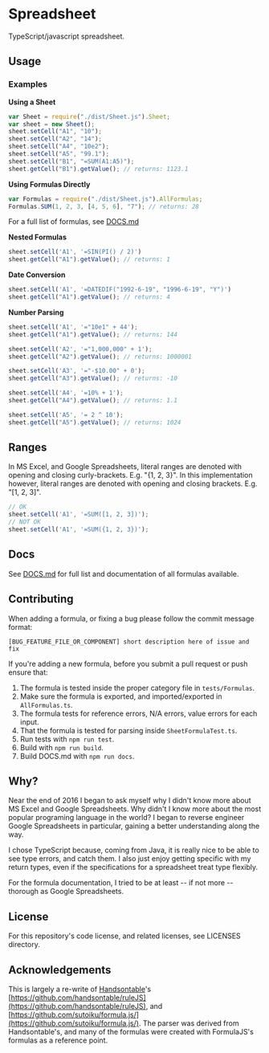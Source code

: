# Spreadsheet
TypeScript/javascript spreadsheet.

## Usage

### Examples

**Using a Sheet**
```javascript
var Sheet = require("./dist/Sheet.js").Sheet;
var sheet = new Sheet();
sheet.setCell("A1", "10");
sheet.setCell("A2", "14");
sheet.setCell("A4", "10e2");
sheet.setCell("A5", "99.1");
sheet.setCell("B1", "=SUM(A1:A5)");
sheet.getCell("B1").getValue(); // returns: 1123.1
```

**Using Formulas Directly**
```javascript
var Formulas = require("./dist/Sheet.js").AllFormulas;
Formulas.SUM(1, 2, 3, [4, 5, 6], "7"); // returns: 28
```

For a full list of formulas, see [DOCS.md](DOCS.md)


**Nested Formulas**
```javascript
sheet.setCell('A1', '=SIN(PI() / 2)')
sheet.getCell("A1").getValue(); // returns: 1
```

**Date Conversion**
```javascript
sheet.setCell('A1', '=DATEDIF("1992-6-19", "1996-6-19", "Y")')
sheet.getCell("A1").getValue(); // returns: 4
```

**Number Parsing**
```javascript
sheet.setCell('A1', '="10e1" + 44');
sheet.getCell("A1").getValue(); // returns: 144

sheet.setCell('A2', '="1,000,000" + 1');
sheet.getCell("A2").getValue(); // returns: 1000001

sheet.setCell('A3', '="-$10.00" + 0');
sheet.getCell("A3").getValue(); // returns: -10

sheet.setCell('A4', '=10% + 1');
sheet.getCell("A4").getValue(); // returns: 1.1

sheet.setCell('A5', '= 2 ^ 10');
sheet.getCell("A5").getValue(); // returns: 1024
```


## Ranges

In MS Excel, and Google Spreadsheets, literal ranges are denoted with opening and closing curly-brackets. E.g. "{1, 2, 3}". In this implementation however, literal ranges are denoted with opening and closing brackets. E.g. "[1, 2, 3]".

```javascript
// OK
sheet.setCell('A1', '=SUM([1, 2, 3])');
// NOT OK
sheet.setCell('A1', '=SUM({1, 2, 3})');
```


## Docs
See [DOCS.md](DOCS.md) for full list and documentation of all formulas available.


## Contributing
When adding a formula, or fixing a bug please follow the commit message format:
```
[BUG_FEATURE_FILE_OR_COMPONENT] short description here of issue and fix
```
If you're adding a new formula, before you submit a pull request or push ensure that:
1) The formula is tested inside the proper category file in `tests/Formulas`.
2) Make sure the formula is exported, and imported/exported in `AllFormulas.ts`.
3) The formula tests for reference errors, N/A errors, value errors for each input.
4) That the formula is tested for parsing inside `SheetFormulaTest.ts`.
5) Run tests with `npm run test`.
6) Build with `npm run build`.
7) Build DOCS.md with `npm run docs`.


## Why?
Near the end of 2016 I began to ask myself why I didn't know more about MS Excel and Google Spreadsheets. Why didn't I know more about the most popular programing language in the world? I began to reverse engineer Google Spreadsheets in particular, gaining a better understanding along the way.

I chose TypeScript because, coming from Java, it is really nice to be able to see type errors, and catch them. I also just enjoy getting specific with my return types, even if the specifications for a spreadsheet treat type flexibly.

For the formula documentation, I tried to be at least -- if not more -- thorough as Google Spreadsheets.


## License

For this repository's code license, and related licenses, see LICENSES directory.


## Acknowledgements
This is largely a re-write of [Handsontable](https://github.com/handsontable)'s [https://github.com/handsontable/ruleJS](https://github.com/handsontable/ruleJS), and [https://github.com/sutoiku/formula.js/](https://github.com/sutoiku/formula.js/). The parser was derived from Handsontable's, and many of the formulas were created with FormulaJS's formulas as a reference point.